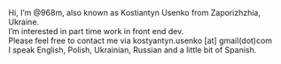 Hi, I’m @968m, also known as Kostiantyn Usenko from Zaporizhzhia, Ukraine. <br>
I’m interested in part time work in front end dev. <br>
Please feel free to contact me via kostyantyn.usenko [at] gmail(dot)com <br>
I speak English, Polish, Ukrainian, Russian and a little bit of Spanish. <br>



<!---
968m/968m is a ✨ special ✨ repository because its `README.md` (this file) appears on your GitHub profile.
You can click the Preview link to take a look at your changes.
--->
